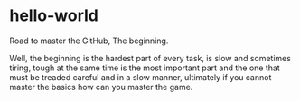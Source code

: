 # hello-world

Road to master the GitHub, The beginning.

Well, the beginning is the hardest part of every task, is slow and sometimes tiring, tough at the same time is the most important part and the  one that must be treaded careful and in a slow manner,  ultimately if you cannot master the basics how can you master the game.
